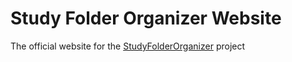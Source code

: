 # Study Folder Organizer Website

The official website for the [StudyFolderOrganizer](https://github.com/Abir-Tx/StudyFolderOrganizer-GUI) project
